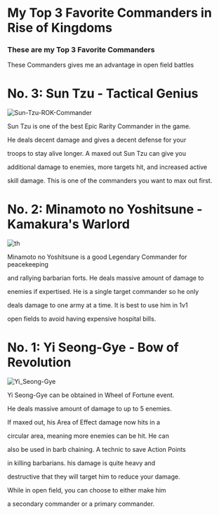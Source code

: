 # My Top 3 Favorite Commanders in Rise of Kingdoms

### These are my Top 3 Favorite Commanders


These Commanders gives me an advantage in open field battles

# **No. 3: Sun Tzu - Tactical Genius**

![Sun-Tzu-ROK-Commander](https://user-images.githubusercontent.com/102574739/162379939-bcfd7666-aa2e-4d42-b4c7-b35fbccd7d8c.png)


Sun Tzu is one of the best Epic Rarity Commander in the game. 

He deals decent damage and gives a decent defense for your 

troops to stay alive longer. A maxed out Sun Tzu can give you

additional damage to enemies, more targets hit, and increased active

skill damage. This is one of the commanders you want to max out first.


# **No. 2: Minamoto no Yoshitsune - Kamakura's Warlord**

![th](https://user-images.githubusercontent.com/102574739/162380498-fcc224f8-f72f-44d4-850d-a6e8f2a7fa78.jpg)


Minamoto no Yoshitsune is a good Legendary Commander for peacekeeping

and rallying barbarian forts. He deals massive amount of damage to 

enemies if expertised. He is a single target commander so he only

deals damage to one army at a time. It is best to use him in 1v1

open fields to avoid having expensive hospital bills.

# **No. 1: Yi Seong-Gye - Bow of Revolution**

![Yi_Seong-Gye](https://user-images.githubusercontent.com/102574739/162381574-8c453a69-b94c-4dc3-a1b7-da6d7b9d193f.png)

Yi Seong-Gye can be obtained in Wheel of Fortune event. 

He deals massive amount of damage to up to 5 enemies.

If maxed out, his Area of Effect damage now hits in a 

circular area, meaning more enemies can be hit. He can

also be used in barb chaining. A technic to save Action Points

in killing barbarians. his damage is quite heavy and

destructive that they will target him to reduce your damage.

While in open field, you can choose to either make him 

a secondary commander or a primary commander.

[^1]: That's all and Thank You! (Made by: Jecris Lorenzo L. Gangcuangco from 9 Arrowsmith B)
